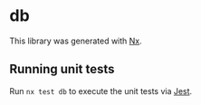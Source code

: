 # db

This library was generated with [Nx](https://nx.dev).

## Running unit tests

Run `nx test db` to execute the unit tests via [Jest](https://jestjs.io).
